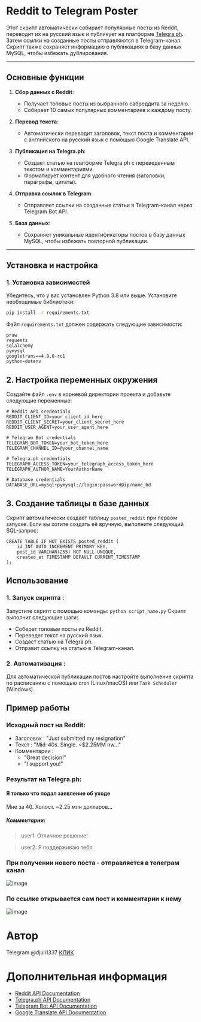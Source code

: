# Reddit to Telegram Poster

Этот скрипт автоматически собирает популярные посты из Reddit, переводит их на русский язык и публикует на платформе [Telegra.ph](https://telegra.ph). Затем ссылки на созданные посты отправляются в Telegram-канал. Скрипт также сохраняет информацию о публикациях в базу данных MySQL, чтобы избежать дублирования.

---

## Основные функции

1. **Сбор данных с Reddit**:
   - Получает топовые посты из выбранного сабреддита за неделю.
   - Собирает 10 самых популярных комментариев к каждому посту.

2. **Перевод текста**:
   - Автоматически переводит заголовок, текст поста и комментарии с английского на русский язык с помощью Google Translate API.

3. **Публикация на Telegra.ph**:
   - Создает статью на платформе Telegra.ph с переведенным текстом и комментариями.
   - Форматирует контент для удобного чтения (заголовки, параграфы, цитаты).

4. **Отправка ссылок в Telegram**:
   - Отправляет ссылки на созданные статьи в Telegram-канал через Telegram Bot API.

5. **База данных**:
   - Сохраняет уникальные идентификаторы постов в базу данных MySQL, чтобы избежать повторной публикации.

---

## Установка и настройка

### 1. Установка зависимостей
Убедитесь, что у вас установлен Python 3.8 или выше. Установите необходимые библиотеки:

```bash
pip install -r requirements.txt
```

Файл ```requirements.txt``` должен содержать следующие зависимости:
```
praw
requests
sqlalchemy
pymysql
googletrans==4.0.0-rc1
python-dotenv
```
## 2. Настройка переменных окружения
Создайте файл ```.env``` в корневой директории проекта и добавьте следующие переменные:
```
# Reddit API credentials
REDDIT_CLIENT_ID=your_client_id_here
REDDIT_CLIENT_SECRET=your_client_secret_here
REDDIT_USER_AGENT=your_user_agent_here

# Telegram Bot credentials
TELEGRAM_BOT_TOKEN=your_bot_token_here
TELEGRAM_CHANNEL_ID=@your_channel_name

# Telegra.ph credentials
TELEGRAPH_ACCESS_TOKEN=your_telegraph_access_token_here
TELEGRAPH_AUTHOR_NAME=YourAuthorName

# Database credentials
DATABASE_URL=mysql+pymysql://login:password@ip/name_bd
```

## 3. Создание таблицы в базе данных
Скрипт автоматически создает таблицу ```posted_reddit``` при первом запуске. Если вы хотите создать её вручную, выполните следующий SQL-запрос:
```
CREATE TABLE IF NOT EXISTS posted_reddit (
    id INT AUTO_INCREMENT PRIMARY KEY,
    post_id VARCHAR(255) NOT NULL UNIQUE,
    created_at TIMESTAMP DEFAULT CURRENT_TIMESTAMP
);
```
## Использование
### 1. Запуск скрипта :
Запустите скрипт с помощью команды:
```python script_name.py```
Скрипт выполнит следующие шаги:
* Соберет топовые посты из Reddit.
* Переведет текст на русский язык.
* Создаст статью на Telegra.ph.
* Отправит ссылку на статью в Telegram-канал.
### 2. Автоматизация :
Для автоматической публикации постов настройте выполнение скрипта по расписанию с помощью ```cron``` (Linux/macOS) или ```Task Scheduler ```(Windows).

## Пример работы
### Исходный пост на Reddit:
- Заголовок : "Just submitted my resignation"
- Текст : "Mid-40s. Single. ~$2.25MM nw..."
- Комментарии :
	- "Great decision!"
	- "I support you!"
### Результат на Telegra.ph:
#### Я только что подал заявление об уходе

Мне за 40. Холост. ~2.25 млн долларов...

##### Комментарии:

> user1: Отличное решение!

> user2: Я поддерживаю тебя.
>
### При получении нового поста - отправляется в телеграм канал
![image](https://github.com/user-attachments/assets/f8f11bdb-9ed6-41eb-92ae-bf647adba80e)
### По ссылке открывается сам пост и комментарии к нему
![image](https://github.com/user-attachments/assets/9ac20c13-fb6a-431d-bea0-2f32aa4a19f7)


# Автор
Telegram @djuli1337
[КЛИК](t.me/djuli1337)

# Дополнительная информация

- [Reddit API Documentation](https://www.reddit.com/dev/api)
- [Telegra.ph API Documentation](https://telegra.ph/api)
- [Telegram Bot API Documentation](https://core.telegram.org/bots/api)
- [Google Translate API Documentation](https://cloud.google.com/translate/docs)
